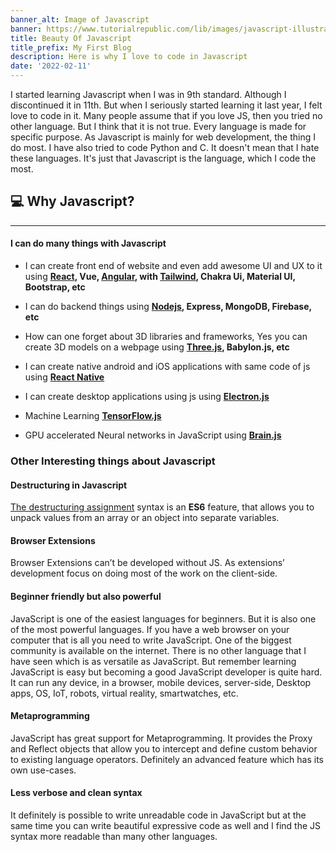 ```yaml
---
banner_alt: Image of Javascript
banner: https://www.tutorialrepublic.com/lib/images/javascript-illustration.png
title: Beauty Of Javascript
title_prefix: My First Blog
description: Here is why I love to code in Javascript
date: '2022-02-11'
---
```


I started learning Javascript when I was in 9th standard. Although I discontinued it in 11th. But when I seriously started learning it last year, I felt love to code in it.
Many people assume that if you love JS, then you tried no other language. But I think that it is not true. Every language is made for specific purpose. As Javascript is mainly for web development, the thing I do most.
I have also tried to code Python and C. It doesn't mean that I hate these languages. It's just that Javascript is the language, which I code the most.

## :computer: Why Javascript?

---

#### I can do many things with Javascript

- I can create front end of website and even add awesome UI and UX to it using **[React](https://reactjs.org), Vue, [Angular](https://angular.io), with [Tailwind](https://tailwindcss.com), Chakra Ui, Material UI, Bootstrap, etc**

- I can do backend things using **[Nodejs](https://nodejs.org), Express, MongoDB, Firebase, etc**

- How can one forget about 3D libraries and frameworks, Yes you can create 3D models on a webpage using **[Three.js](https://threejs.org), Babylon.js, etc**

- I can create native android and iOS applications with same code of js using **[React Native](https://reactnative.dev)**

- I can create desktop applications using js using **[Electron.js](https://www.electronjs.org)**

- Machine Learning **[TensorFlow.js](https://www.electronjs.org)**

- GPU accelerated Neural networks in JavaScript using **[Brain.js](https://brain.js.org/#/)**


### Other Interesting things about Javascript

#### Destructuring in Javascript

[The destructuring assignment](https://developer.mozilla.org/en-US/docs/Web/JavaScript/Reference/Operators/Destructuring_assignment)  syntax is an **ES6** feature, that allows you to unpack values from an array or an object into separate variables.

#### Browser Extensions

Browser Extensions can’t be developed without JS. As extensions’ development focus on doing most of the work on the client-side.

#### Beginner friendly but also powerful

JavaScript is one of the easiest languages for beginners. But it is also one of the most powerful languages. If you have a web browser on your computer that is all you need to write JavaScript. One of the biggest community is available on the internet.
There is no other language that I have seen which is as versatile as JavaScript. But remember learning JavaScript is easy but becoming a good JavaScript developer is quite hard.
It can run any device, in a browser, mobile devices, server-side, Desktop apps, OS, IoT, robots, virtual reality, smartwatches, etc.

#### Metaprogramming

JavaScript has great support for Metaprogramming. It provides the Proxy and Reflect objects that allow you to intercept and define custom behavior to existing language operators. Definitely an advanced feature which has its own use-cases.

#### Less verbose and clean syntax

It definitely is possible to write unreadable code in JavaScript but at the same time you can write beautiful expressive code as well and I find the JS syntax more readable than many other languages.


